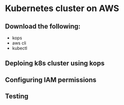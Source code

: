 # Kubernetes cluster on AWS


## Download the following:
 * kops
 * aws cli
 * kubectl


## Deploing k8s cluster using kops

## Configuring IAM permissions

## Testing

  

